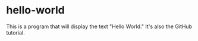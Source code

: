 # hello-world
This is a program that will display the text "Hello World." It's also the GitHub tutorial.
